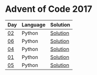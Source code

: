 # Advent of Code 2017

| Day | Language | Solution |
| --- | -------- | -------- |
| [02](https://adventofcode.com/2017/day/02) | Python | [Solution](./02) |
| [06](https://adventofcode.com/2017/day/06) | Python | [Solution](./06) |
| [04](https://adventofcode.com/2017/day/04) | Python | [Solution](./04) |
| [01](https://adventofcode.com/2017/day/01) | Python | [Solution](./01) |
| [05](https://adventofcode.com/2017/day/05) | Python | [Solution](./05) |
